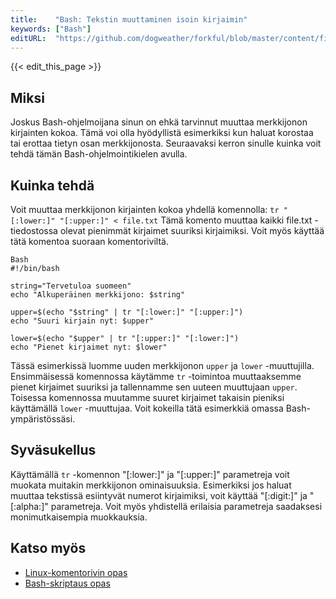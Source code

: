 ```yaml
---
title:    "Bash: Tekstin muuttaminen isoin kirjaimin"
keywords: ["Bash"]
editURL:  "https://github.com/dogweather/forkful/blob/master/content/fi/bash/capitalizing-a-string.md"
---
```


{{< edit_this_page >}}

## Miksi

Joskus Bash-ohjelmoijana sinun on ehkä tarvinnut muuttaa merkkijonon kirjainten kokoa. Tämä voi olla hyödyllistä esimerkiksi kun haluat korostaa tai erottaa tietyn osan merkkijonosta. Seuraavaksi kerron sinulle kuinka voit tehdä tämän Bash-ohjelmointikielen avulla.

## Kuinka tehdä

Voit muuttaa merkkijonon kirjainten kokoa yhdellä komennolla: `tr "[:lower:]" "[:upper:]" < file.txt` Tämä komento muuttaa kaikki file.txt -tiedostossa olevat pienimmät kirjaimet suuriksi kirjaimiksi. Voit myös käyttää tätä komentoa suoraan komentoriviltä.

```
Bash
#!/bin/bash

string="Tervetuloa suomeen"
echo "Alkuperäinen merkkijono: $string"

upper=$(echo "$string" | tr "[:lower:]" "[:upper:]")
echo "Suuri kirjain nyt: $upper"

lower=$(echo "$upper" | tr "[:upper:]" "[:lower:]")
echo "Pienet kirjaimet nyt: $lower"
```

Tässä esimerkissä luomme uuden merkkijonon `upper` ja `lower` -muuttujilla. Ensimmäisessä komennossa käytämme `tr` -toimintoa muuttaaksemme pienet kirjaimet suuriksi ja tallennamme sen uuteen muuttujaan `upper`. Toisessa komennossa muutamme suuret kirjaimet takaisin pieniksi käyttämällä `lower` -muuttujaa. Voit kokeilla tätä esimerkkiä omassa Bash-ympäristössäsi.

## Syväsukellus

Käyttämällä `tr` -komennon "[:lower:]" ja "[:upper:]" parametreja voit muokata muitakin merkkijonon ominaisuuksia. Esimerkiksi jos haluat muuttaa tekstissä esiintyvät numerot kirjaimiksi, voit käyttää "[:digit:]" ja "[:alpha:]" parametreja. Voit myös yhdistellä erilaisia ​​parametreja saadaksesi monimutkaisempia muokkauksia.

## Katso myös

- [Linux-komentorivin opas](https://help.ubuntu.com/community/UsingTheTerminal)
- [Bash-skriptaus opas](https://en.wikibooks.org/wiki/Bash_Shell_Scripting)